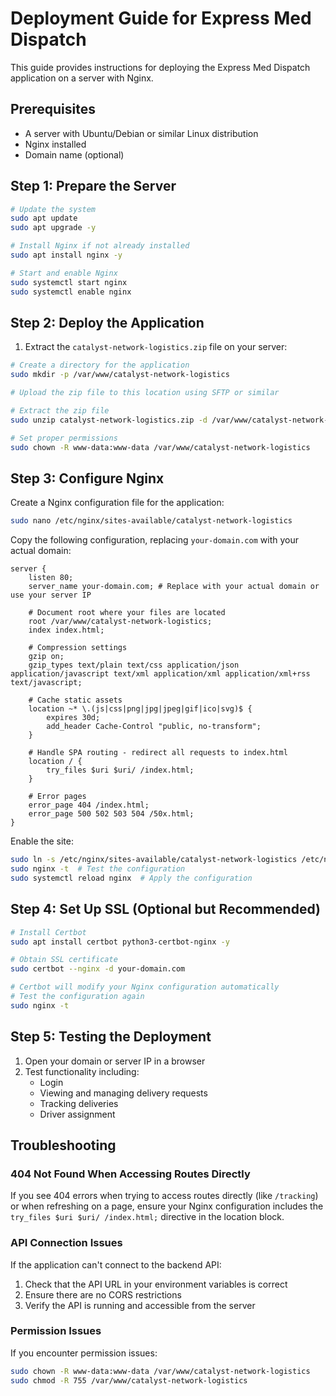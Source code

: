 # Deployment Guide for Express Med Dispatch

This guide provides instructions for deploying the Express Med Dispatch application on a server with Nginx.

## Prerequisites

- A server with Ubuntu/Debian or similar Linux distribution
- Nginx installed
- Domain name (optional)

## Step 1: Prepare the Server

```bash
# Update the system
sudo apt update
sudo apt upgrade -y

# Install Nginx if not already installed
sudo apt install nginx -y

# Start and enable Nginx
sudo systemctl start nginx
sudo systemctl enable nginx
```

## Step 2: Deploy the Application

1. Extract the `catalyst-network-logistics.zip` file on your server:

```bash
# Create a directory for the application
sudo mkdir -p /var/www/catalyst-network-logistics

# Upload the zip file to this location using SFTP or similar

# Extract the zip file
sudo unzip catalyst-network-logistics.zip -d /var/www/catalyst-network-logistics

# Set proper permissions
sudo chown -R www-data:www-data /var/www/catalyst-network-logistics
```

## Step 3: Configure Nginx

Create a Nginx configuration file for the application:

```bash
sudo nano /etc/nginx/sites-available/catalyst-network-logistics
```

Copy the following configuration, replacing `your-domain.com` with your actual domain:

```nginx
server {
    listen 80;
    server_name your-domain.com; # Replace with your actual domain or use your server IP

    # Document root where your files are located
    root /var/www/catalyst-network-logistics;
    index index.html;

    # Compression settings
    gzip on;
    gzip_types text/plain text/css application/json application/javascript text/xml application/xml application/xml+rss text/javascript;

    # Cache static assets
    location ~* \.(js|css|png|jpg|jpeg|gif|ico|svg)$ {
        expires 30d;
        add_header Cache-Control "public, no-transform";
    }

    # Handle SPA routing - redirect all requests to index.html
    location / {
        try_files $uri $uri/ /index.html;
    }

    # Error pages
    error_page 404 /index.html;
    error_page 500 502 503 504 /50x.html;
}
```

Enable the site:

```bash
sudo ln -s /etc/nginx/sites-available/catalyst-network-logistics /etc/nginx/sites-enabled/
sudo nginx -t  # Test the configuration
sudo systemctl reload nginx  # Apply the configuration
```

## Step 4: Set Up SSL (Optional but Recommended)

```bash
# Install Certbot
sudo apt install certbot python3-certbot-nginx -y

# Obtain SSL certificate
sudo certbot --nginx -d your-domain.com

# Certbot will modify your Nginx configuration automatically
# Test the configuration again
sudo nginx -t
```

## Step 5: Testing the Deployment

1. Open your domain or server IP in a browser
2. Test functionality including:
   - Login
   - Viewing and managing delivery requests
   - Tracking deliveries
   - Driver assignment

## Troubleshooting

### 404 Not Found When Accessing Routes Directly

If you see 404 errors when trying to access routes directly (like `/tracking`) or when refreshing on a page, ensure your Nginx configuration includes the `try_files $uri $uri/ /index.html;` directive in the location block.

### API Connection Issues

If the application can't connect to the backend API:
1. Check that the API URL in your environment variables is correct
2. Ensure there are no CORS restrictions
3. Verify the API is running and accessible from the server

### Permission Issues

If you encounter permission issues:
```bash
sudo chown -R www-data:www-data /var/www/catalyst-network-logistics
sudo chmod -R 755 /var/www/catalyst-network-logistics
``` 